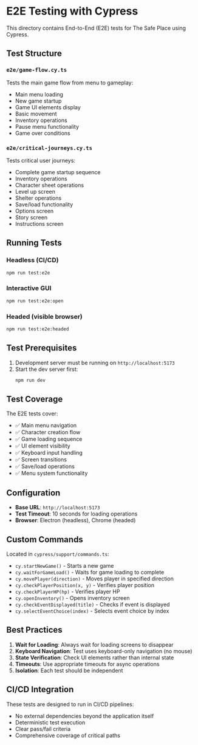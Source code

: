 # E2E Testing with Cypress

This directory contains End-to-End (E2E) tests for The Safe Place using Cypress.

## Test Structure

### `e2e/game-flow.cy.ts`
Tests the main game flow from menu to gameplay:
- Main menu loading
- New game startup
- Game UI elements display
- Basic movement
- Inventory operations
- Pause menu functionality
- Game over conditions

### `e2e/critical-journeys.cy.ts`
Tests critical user journeys:
- Complete game startup sequence
- Inventory operations
- Character sheet operations
- Level up screen
- Shelter operations
- Save/load functionality
- Options screen
- Story screen
- Instructions screen

## Running Tests

### Headless (CI/CD)
```bash
npm run test:e2e
```

### Interactive GUI
```bash
npm run test:e2e:open
```

### Headed (visible browser)
```bash
npm run test:e2e:headed
```

## Test Prerequisites

1. Development server must be running on `http://localhost:5173`
2. Start the dev server first:
   ```bash
   npm run dev
   ```

## Test Coverage

The E2E tests cover:
- ✅ Main menu navigation
- ✅ Character creation flow
- ✅ Game loading sequence
- ✅ UI element visibility
- ✅ Keyboard input handling
- ✅ Screen transitions
- ✅ Save/load operations
- ✅ Menu system functionality

## Configuration

- **Base URL**: `http://localhost:5173`
- **Test Timeout**: 10 seconds for loading operations
- **Browser**: Electron (headless), Chrome (headed)

## Custom Commands

Located in `cypress/support/commands.ts`:
- `cy.startNewGame()` - Starts a new game
- `cy.waitForGameLoad()` - Waits for game loading to complete
- `cy.movePlayer(direction)` - Moves player in specified direction
- `cy.checkPlayerPosition(x, y)` - Verifies player position
- `cy.checkPlayerHP(hp)` - Verifies player HP
- `cy.openInventory()` - Opens inventory screen
- `cy.checkEventDisplayed(title)` - Checks if event is displayed
- `cy.selectEventChoice(index)` - Selects event choice by index

## Best Practices

1. **Wait for Loading**: Always wait for loading screens to disappear
2. **Keyboard Navigation**: Test uses keyboard-only navigation (no mouse)
3. **State Verification**: Check UI elements rather than internal state
4. **Timeouts**: Use appropriate timeouts for async operations
5. **Isolation**: Each test should be independent

## CI/CD Integration

These tests are designed to run in CI/CD pipelines:
- No external dependencies beyond the application itself
- Deterministic test execution
- Clear pass/fail criteria
- Comprehensive coverage of critical paths